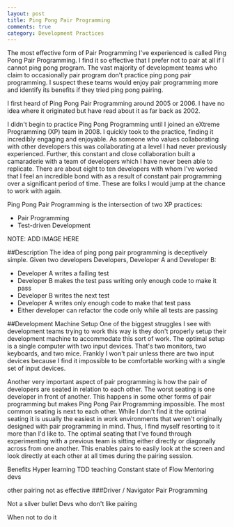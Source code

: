 ```yaml
---
layout: post
title: Ping Pong Pair Programming 
comments: true
category: Development Practices
---
```

The most effective form of Pair Programming I've experienced is called Ping Pong Pair Programming. I find it so effective that I prefer not to pair at all if I cannot ping pong program. The vast majority of development teams who claim to occasionally pair program don't practice ping pong pair programming. I suspect these teams would enjoy pair programming more and identify its benefits if they tried ping pong pairing.
<!--more-->
I first heard of Ping Pong Pair Programming around 2005 or 2006. I have no idea where it originated but have read about it as far back as 2002. 

I didn't begin to practice Ping Pong Programming until I joined an eXtreme Programming (XP) team in 2008. I quickly took to the practice, finding it incredibly engaging and enjoyable. As someone who values collaborating with other developers this was collaborating at a level I had never previously experienced.  Further, this constant and close collaboration built a camaraderie with a team of developers which I have never been able to replicate. There are about eight to ten developers with whom I've worked that I feel an incredible bond with as a result of constant pair programming over a significant period of time. These are folks I would jump at the chance to work with again.

Ping Pong Pair Programming is the intersection of two XP practices:

* Pair Programming
* Test-driven Development

NOTE: ADD IMAGE HERE

##Description
The idea of ping pong pair programming is deceptively simple. Given two developers Developers, Developer A and Developer B:

* Developer A writes a failing test
* Developer B makes the test pass writing only enough code to make it pass
* Developer B writes the next test
* Developer A writes only enough code to make that test pass
* Either developer can refactor the code only while all tests are passing

##Development Machine Setup
One of the biggest struggles I see with development teams trying to work this way is they don't properly setup their development machine to accommodate this sort of work. The optimal setup is a single computer with two input devices. That's two monitors, two keyboards, and two mice. Frankly I won't pair unless there are two input devices because I find it impossible to be comfortable working with a single set of input devices.

Another very important aspect of pair programming is how the pair of developers are seated in relation to each other. The worst seating is one developer in front of another. This happens in some other forms of pair programming but makes Ping Pong Pair Programming impossible. 
The most common seating is next to each other. While I don't find it the optimal seating it is usually the easiest in work environments that weren't originally designed with pair programming in mind.  Thus, I find myself resorting to it more than I'd like to.
The optimal seating that I've found through experimenting with a previous team is sitting either directly or diagonally across from one another. This enables pairs to easily look at the screen and look directly at each other at all times during the pairing session.

Benefits 
Hyper learning
TDD teaching
Constant state of Flow
Mentoring devs

other pairing not as effective 
###Driver / Navigator Pair Programming

Not a silver bullet
Devs who don't like pairing

When not to do it